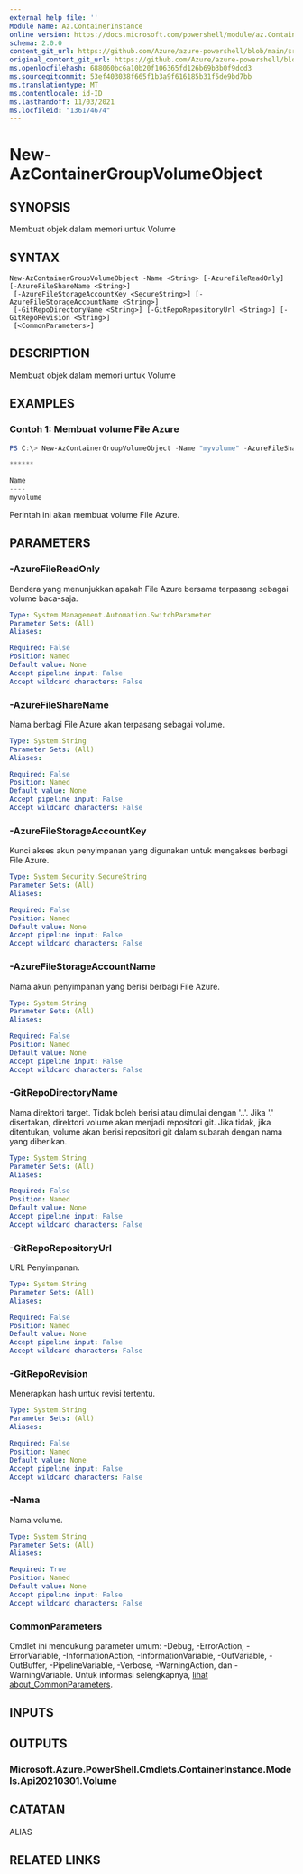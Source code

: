 ```yaml
---
external help file: ''
Module Name: Az.ContainerInstance
online version: https://docs.microsoft.com/powershell/module/az.ContainerInstance/new-AzContainerGroupVolumeObject
schema: 2.0.0
content_git_url: https://github.com/Azure/azure-powershell/blob/main/src/ContainerInstance/help/New-AzContainerGroupVolumeObject.md
original_content_git_url: https://github.com/Azure/azure-powershell/blob/main/src/ContainerInstance/help/New-AzContainerGroupVolumeObject.md
ms.openlocfilehash: 688060bc6a10b20f106365fd126b69b3b0f9dcd3
ms.sourcegitcommit: 53ef403038f665f1b3a9f616185b31f5de9bd7bb
ms.translationtype: MT
ms.contentlocale: id-ID
ms.lasthandoff: 11/03/2021
ms.locfileid: "136174674"
---
```

# New-AzContainerGroupVolumeObject

## SYNOPSIS
Membuat objek dalam memori untuk Volume

## SYNTAX

```
New-AzContainerGroupVolumeObject -Name <String> [-AzureFileReadOnly] [-AzureFileShareName <String>]
 [-AzureFileStorageAccountKey <SecureString>] [-AzureFileStorageAccountName <String>]
 [-GitRepoDirectoryName <String>] [-GitRepoRepositoryUrl <String>] [-GitRepoRevision <String>]
 [<CommonParameters>]
```

## DESCRIPTION
Membuat objek dalam memori untuk Volume

## EXAMPLES

### Contoh 1: Membuat volume File Azure
```powershell
PS C:\> New-AzContainerGroupVolumeObject -Name "myvolume" -AzureFileShareName "myshare" -AzureFileStorageAccountName "username" -AzureFileStorageAccountKey (ConvertTo-SecureString "******" -AsPlainText -Force)

******

Name
----
myvolume
```

Perintah ini akan membuat volume File Azure.

## PARAMETERS

### -AzureFileReadOnly
Bendera yang menunjukkan apakah File Azure bersama terpasang sebagai volume baca-saja.

```yaml
Type: System.Management.Automation.SwitchParameter
Parameter Sets: (All)
Aliases:

Required: False
Position: Named
Default value: None
Accept pipeline input: False
Accept wildcard characters: False
```

### -AzureFileShareName
Nama berbagi File Azure akan terpasang sebagai volume.

```yaml
Type: System.String
Parameter Sets: (All)
Aliases:

Required: False
Position: Named
Default value: None
Accept pipeline input: False
Accept wildcard characters: False
```

### -AzureFileStorageAccountKey
Kunci akses akun penyimpanan yang digunakan untuk mengakses berbagi File Azure.

```yaml
Type: System.Security.SecureString
Parameter Sets: (All)
Aliases:

Required: False
Position: Named
Default value: None
Accept pipeline input: False
Accept wildcard characters: False
```

### -AzureFileStorageAccountName
Nama akun penyimpanan yang berisi berbagi File Azure.

```yaml
Type: System.String
Parameter Sets: (All)
Aliases:

Required: False
Position: Named
Default value: None
Accept pipeline input: False
Accept wildcard characters: False
```

### -GitRepoDirectoryName
Nama direktori target.
Tidak boleh berisi atau dimulai dengan '..'.
Jika '.' disertakan, direktori volume akan menjadi repositori git.
Jika tidak, jika ditentukan, volume akan berisi repositori git dalam subarah dengan nama yang diberikan.

```yaml
Type: System.String
Parameter Sets: (All)
Aliases:

Required: False
Position: Named
Default value: None
Accept pipeline input: False
Accept wildcard characters: False
```

### -GitRepoRepositoryUrl
URL Penyimpanan.

```yaml
Type: System.String
Parameter Sets: (All)
Aliases:

Required: False
Position: Named
Default value: None
Accept pipeline input: False
Accept wildcard characters: False
```

### -GitRepoRevision
Menerapkan hash untuk revisi tertentu.

```yaml
Type: System.String
Parameter Sets: (All)
Aliases:

Required: False
Position: Named
Default value: None
Accept pipeline input: False
Accept wildcard characters: False
```

### -Nama
Nama volume.

```yaml
Type: System.String
Parameter Sets: (All)
Aliases:

Required: True
Position: Named
Default value: None
Accept pipeline input: False
Accept wildcard characters: False
```

### CommonParameters
Cmdlet ini mendukung parameter umum: -Debug, -ErrorAction, -ErrorVariable, -InformationAction, -InformationVariable, -OutVariable, -OutBuffer, -PipelineVariable, -Verbose, -WarningAction, dan -WarningVariable. Untuk informasi selengkapnya, [lihat about_CommonParameters](http://go.microsoft.com/fwlink/?LinkID=113216).

## INPUTS

## OUTPUTS

### Microsoft.Azure.PowerShell.Cmdlets.ContainerInstance.Models.Api20210301.Volume

## CATATAN

ALIAS

## RELATED LINKS

